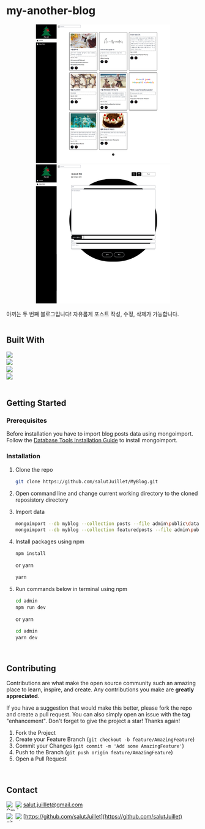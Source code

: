 <!--
# my-another-blog
    [![Top Langs](https://github-readme-stats.vercel.app/api/top-langs/?username=salutJuillet&layout=compact)](https://github.com/salutJuillet/MyBlog)
-->


<!-- ABOUT THE PROJECT -->
# my-another-blog

<div align="center">
  <img src="admin/public/images/my-another-blog-preview-01.png" width="350px"/>
  <img src="admin/public/images/my-another-blog-preview-02.png" width="350px"/>
</div>

아끼는 두 번쨰 블로그입니다! 자유롭게 포스트 작성, 수정, 삭제가 가능합니다.
<br/><br/>



## Built With

[<img src="https://img.shields.io/badge/React-61DAFB?style=flat-square&logo=React&logoColor=white"/>][React-url]  
[<img src="https://img.shields.io/badge/Node.js-339933?style=flat-square&logo=Node.js&logoColor=white"/>][NodeJS-url]  
[<img src="https://img.shields.io/badge/MongoDB-47A248?style=flat-square&logo=MongoDB&logoColor=white"/>][MongoDB-url]  
[<img src="https://img.shields.io/badge/Tailwind_CSS-06B6D4?style=flat-square&logo=TailwindCSS&logoColor=white"/>][TailwindCSS-url]
<br/><br/>



<!-- GETTING STARTED -->
## Getting Started

### Prerequisites

Before installation you have to import blog posts data using mongoimport. Follow the [Database Tools Installation Guide](https://www.mongodb.com/docs/database-tools/installation/installation/) to install 
mongoimport.


### Installation

1. Clone the repo
   ```sh
   git clone https://github.com/salutJuillet/MyBlog.git
   ```
2. Open command line and change current working directory to the cloned reposistory directory
3. Import data
   ```sh
   mongoimport --db myblog --collection posts --file admin\public\data\myanotherblog_posts.json --port 27017
   mongoimport --db myblog --collection featuredposts --file admin\public\data\myanotherblog_posts.json --port 27017
   ```
4. Install packages using npm
   ```sh
   npm install
   ```
   
   or yarn
   ```sh
   yarn
   ```
5. Run commands below in terminal using npm
   ```sh
   cd admin
   npm run dev
   ```
   or yarn
   ```sh
   cd admin
   yarn dev
   ```
<br/>



<!-- USAGE EXAMPLES -->
<!--
	# Usage
	Use this space to show useful examples of how a project can be used. Additional screenshots, code examples and demos work well in this space. You may also link to more resources.
-->



<!-- CONTRIBUTING -->
## Contributing

Contributions are what make the open source community such an amazing place to learn, inspire, and create. Any contributions you make are **greatly appreciated**.

If you have a suggestion that would make this better, please fork the repo and create a pull request. You can also simply open an issue with the tag "enhancement".
Don't forget to give the project a star! Thanks again!

1. Fork the Project
2. Create your Feature Branch (`git checkout -b feature/AmazingFeature`)
3. Commit your Changes (`git commit -m 'Add some AmazingFeature'`)
4. Push to the Branch (`git push origin feature/AmazingFeature`)
5. Open a Pull Request
<br/>



<!-- CONTACT -->
## Contact

<img src="https://raw.githubusercontent.com/simple-icons/simple-icons/develop/icons/gmail.svg#gh-light-mode-only" alt="Gmail" align=left width=24 height=24><img src="https://raw.githubusercontent.com/simple-icons/simple-icons/develop/icons/gmail.svg#gh-dark-mode-only" alt="Gmail" align=left width=20 height=20> salut.juilllet@gmail.com


<img src="https://raw.githubusercontent.com/simple-icons/simple-icons/develop/icons/github.svg#gh-light-mode-only" alt="gitHub" align=left width=24 height=24><img src="https://raw.githubusercontent.com/simple-icons/simple-icons/develop/icons/github.svg#gh-dark-mode-only" alt="gitHub" align=left width=20 height=20> [https://github.com/salutJuillet](https://github.com/salutJuillet)




<!-- MARKDOWN LINKS & IMAGES -->
<!-- https://www.markdownguide.org/basic-syntax/#reference-style-links -->
[React-url]: https://reactjs.org/
[NodeJS-url]: https://nodejs.org/
[MongoDB-url]: https://www.mongodb.com/
[TailwindCSS-url]: https://tailwindcss.com/
